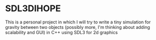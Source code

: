 # SDL3DIHOPE

This is a personal project in which I will try to write a tiny simulation for gravity between two objects (possibly more, I'm thinking about adding scalability and GUI) in C++ using SDL3 for 2d graphics